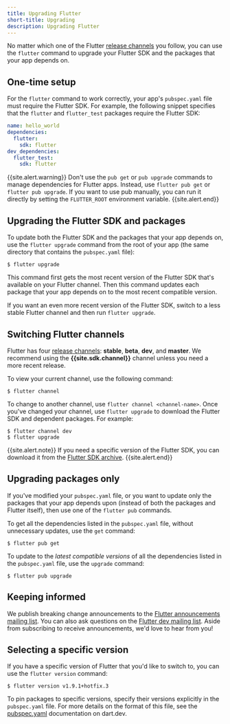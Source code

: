 ```yaml
---
title: Upgrading Flutter
short-title: Upgrading
description: Upgrading Flutter
---
```


No matter which one of the Flutter [release channels][]
you follow, you can use the `flutter` command to upgrade your
Flutter SDK and the packages that your app depends on.

## One-time setup

For the `flutter` command to work correctly,
your app's `pubspec.yaml` file must require the Flutter SDK.
For example, the following snippet specifies that the
`flutter` and `flutter_test` packages require the Flutter SDK:

```yaml
name: hello_world
dependencies:
  flutter:
    sdk: flutter
dev_dependencies:
  flutter_test:
    sdk: flutter
```

{{site.alert.warning}}
  Don't use the `pub get` or `pub upgrade` commands to manage
  dependencies for Flutter apps.
  Instead, use `flutter pub get` or `flutter pub upgrade`.
  If you want to use pub manually, you can run it directly by
  setting the `FLUTTER_ROOT` environment variable.
{{site.alert.end}}


## Upgrading the Flutter SDK and packages

To update both the Flutter SDK and the packages that your app depends on,
use the `flutter upgrade` command from the root of your app
(the same directory that contains the `pubspec.yaml` file):

```terminal
$ flutter upgrade
```

This command first gets the most recent version of the Flutter SDK
that's available on your Flutter channel.
Then this command updates each package that your app depends on
to the most recent compatible version.

If you want an even more recent version of the Flutter SDK,
switch to a less stable Flutter channel
and then run `flutter upgrade`.


## Switching Flutter channels

Flutter has four [release channels][]:
**stable**, **beta**, **dev**, and **master**.
We recommend using the **{{site.sdk.channel}}** channel
unless you need a more recent release.

To view your current channel, use the following command:

```terminal
$ flutter channel
```

To change to another channel, use `flutter channel <channel-name>`.
Once you've changed your channel, use `flutter upgrade`
to download the Flutter SDK and dependent packages.
For example:

```terminal
$ flutter channel dev
$ flutter upgrade
```

{{site.alert.note}}
  If you need a specific version of the Flutter SDK,
  you can download it from the [Flutter SDK archive][].
{{site.alert.end}}


## Upgrading packages only

If you've modified your `pubspec.yaml` file, or you want to update
only the packages that your app depends upon
(instead of both the packages and Flutter itself),
then use one of the `flutter pub` commands.

To get all the dependencies listed in the `pubspec.yaml` file,
without unnecessary updates, use the `get` command:

```terminal
$ flutter pub get
```

To update to the _latest compatible versions_ of
all the dependencies listed in the `pubspec.yaml` file,
use the `upgrade` command:

```terminal
$ flutter pub upgrade
```


## Keeping informed

We publish breaking change announcements to the
[Flutter announcements mailing list][flutter-announce].
You can also ask questions on the [Flutter dev mailing list][flutter-dev].
Aside from subscribing to receive announcements,
we'd love to hear from you!


## Selecting a specific version

If you have a specific version of Flutter that you'd like to switch to,
you can use the `flutter version` command:

```terminal
$ flutter version v1.9.1+hotfix.3
```

To pin packages to specific versions, specify their versions explicitly in the
`pubspec.yaml` file. For more details on the format of this file, see the
[pubspec.yaml] documentation on dart.dev.


[Flutter SDK archive]: /docs/development/tools/sdk/archive
[release channels]: {{site.github}}/flutter/flutter/wiki/Flutter-build-release-channels
[flutter-announce]: {{site.groups}}/forum/#!forum/flutter-announce
[flutter-dev]: {{site.groups}}/forum/#!forum/flutter-dev
[pubspec.yaml]: https://dart.dev/tools/pub/pubspec
